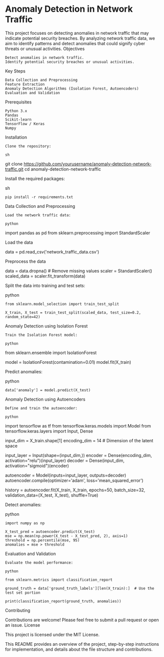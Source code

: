 
# Anomaly Detection in Network Traffic

This project focuses on detecting anomalies in network traffic that may indicate potential security breaches. By analyzing network traffic data, we aim to identify patterns and detect anomalies that could signify cyber threats or unusual activities.
Objectives

    Detect anomalies in network traffic.
    Identify potential security breaches or unusual activities.

Key Steps

    Data Collection and Preprocessing
    Feature Extraction
    Anomaly Detection Algorithms (Isolation Forest, Autoencoders)
    Evaluation and Validation

Prerequisites

    Python 3.x
    Pandas
    Scikit-learn
    TensorFlow / Keras
    Numpy

Installation

    Clone the repository:

    sh

git clone https://github.com/yourusername/anomaly-detection-network-traffic.git
cd anomaly-detection-network-traffic

Install the required packages:

sh

    pip install -r requirements.txt

Data Collection and Preprocessing

    Load the network traffic data:

    python

import pandas as pd
from sklearn.preprocessing import StandardScaler

 Load the data

data = pd.read_csv('network_traffic_data.csv')

 Preprocess the data
 
data = data.dropna()  # Remove missing values
scaler = StandardScaler()
scaled_data = scaler.fit_transform(data)

Split the data into training and test sets:

python

    from sklearn.model_selection import train_test_split

    X_train, X_test = train_test_split(scaled_data, test_size=0.2, random_state=42)

Anomaly Detection using Isolation Forest

    Train the Isolation Forest model:

    python

from sklearn.ensemble import IsolationForest

model = IsolationForest(contamination=0.01)
model.fit(X_train)

Predict anomalies:

python

    data['anomaly'] = model.predict(X_test)

Anomaly Detection using Autoencoders

    Define and train the autoencoder:

    python

import tensorflow as tf
from tensorflow.keras.models import Model
from tensorflow.keras.layers import Input, Dense

input_dim = X_train.shape[1]
encoding_dim = 14  # Dimension of the latent space

input_layer = Input(shape=(input_dim,))
encoder = Dense(encoding_dim, activation="relu")(input_layer)
decoder = Dense(input_dim, activation="sigmoid")(encoder)

autoencoder = Model(inputs=input_layer, outputs=decoder)
autoencoder.compile(optimizer='adam', loss='mean_squared_error')

history = autoencoder.fit(X_train, X_train,
                          epochs=50,
                          batch_size=32,
                          validation_data=(X_test, X_test),
                          shuffle=True)

Detect anomalies:

python

    import numpy as np

    X_test_pred = autoencoder.predict(X_test)
    mse = np.mean(np.power(X_test - X_test_pred, 2), axis=1)
    threshold = np.percentile(mse, 95)
    anomalies = mse > threshold

Evaluation and Validation

    Evaluate the model performance:

    python

    from sklearn.metrics import classification_report

    ground_truth = data['ground_truth_labels'][len(X_train):]  # Use the test set portion

    print(classification_report(ground_truth, anomalies))

Contributing

Contributions are welcome! Please feel free to submit a pull request or open an issue.
License

This project is licensed under the MIT License.

This README provides an overview of the project, step-by-step instructions for implementation, and details about the file structure and contributions.

